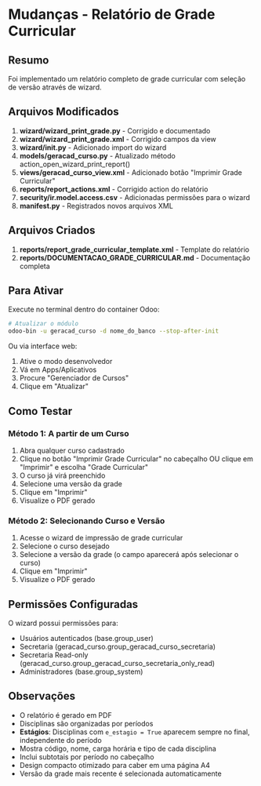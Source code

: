 # Mudanças - Relatório de Grade Curricular

## Resumo
Foi implementado um relatório completo de grade curricular com seleção de versão através de wizard.

## Arquivos Modificados

1. **wizard/wizard_print_grade.py** - Corrigido e documentado
2. **wizard/wizard_print_grade.xml** - Corrigido campos da view
3. **wizard/__init__.py** - Adicionado import do wizard
4. **models/geracad_curso.py** - Atualizado método action_open_wizard_print_report()
5. **views/geracad_curso_view.xml** - Adicionado botão "Imprimir Grade Curricular"
6. **reports/report_actions.xml** - Corrigido action do relatório
7. **security/ir.model.access.csv** - Adicionadas permissões para o wizard
8. **__manifest__.py** - Registrados novos arquivos XML

## Arquivos Criados

1. **reports/report_grade_curricular_template.xml** - Template do relatório
2. **reports/DOCUMENTACAO_GRADE_CURRICULAR.md** - Documentação completa

## Para Ativar

Execute no terminal dentro do container Odoo:
```bash
# Atualizar o módulo
odoo-bin -u geracad_curso -d nome_do_banco --stop-after-init
```

Ou via interface web:
1. Ative o modo desenvolvedor
2. Vá em Apps/Aplicativos
3. Procure "Gerenciador de Cursos"
4. Clique em "Atualizar"

## Como Testar

### Método 1: A partir de um Curso
1. Abra qualquer curso cadastrado
2. Clique no botão "Imprimir Grade Curricular" no cabeçalho OU clique em "Imprimir" e escolha "Grade Curricular"
3. O curso já virá preenchido
4. Selecione uma versão da grade
5. Clique em "Imprimir"
6. Visualize o PDF gerado

### Método 2: Selecionando Curso e Versão
1. Acesse o wizard de impressão de grade curricular
2. Selecione o curso desejado
3. Selecione a versão da grade (o campo aparecerá após selecionar o curso)
4. Clique em "Imprimir"
5. Visualize o PDF gerado

## Permissões Configuradas

O wizard possui permissões para:
- Usuários autenticados (base.group_user)
- Secretaria (geracad_curso.group_geracad_curso_secretaria)
- Secretaria Read-only (geracad_curso.group_geracad_curso_secretaria_only_read)
- Administradores (base.group_system)

## Observações

- O relatório é gerado em PDF
- Disciplinas são organizadas por períodos
- **Estágios**: Disciplinas com `e_estagio = True` aparecem sempre no final, independente do período
- Mostra código, nome, carga horária e tipo de cada disciplina
- Inclui subtotais por período no cabeçalho
- Design compacto otimizado para caber em uma página A4
- Versão da grade mais recente é selecionada automaticamente

